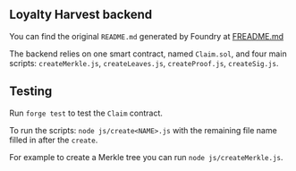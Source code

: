 ## Loyalty Harvest backend

You can find the original `README.md` generated by Foundry at [FREADME.md](FREADME.md)

The backend relies on one smart contract, named `Claim.sol`, and four main scripts: `createMerkle.js`, `createLeaves.js`, `createProof.js`, `createSig.js`.

## Testing

Run `forge test` to test the `Claim` contract.

To run the scripts: `node js/create<NAME>.js` with the remaining file name filled in after the `create`.

For example to create a Merkle tree you can run `node js/createMerkle.js`.
